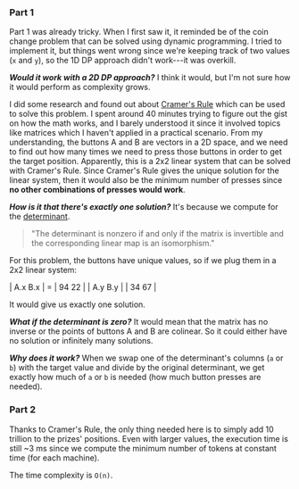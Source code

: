### Part 1

Part 1 was already tricky. When I first saw it, it reminded be of the coin change problem that can be solved using dynamic programming. I tried to implement it, but things went wrong since we're keeping track of two values (`x` and `y`), so the 1D DP approach didn't work---it was overkill.

**_Would it work with a 2D DP approach?_**
I think it would, but I'm not sure how it would perform as complexity grows.

I did some research and found out about [Cramer's Rule](https://en.wikipedia.org/wiki/Cramer's_rule) which can be used to solve this problem. I spent around 40 minutes trying to figure out the gist on how the math works, and I barely understood it since it involved topics like matrices which I haven't applied in a practical scenario.
From my understanding, the buttons A and B are vectors in a 2D space, and we need to find out how many times we need to press those buttons in order to get the target position. Apparently, this is a 2x2 linear system that can be solved with Cramer's Rule.
Since Cramer's Rule gives the unique solution for the linear system, then it would also be the minimum number of presses since **no other combinations of presses would work**.

**_How is it that there's exactly one solution?_**
It's because we compute for the [determinant](https://en.wikipedia.org/wiki/Determinant).

> "The determinant is nonzero if and only if the matrix is invertible and the corresponding linear map is an isomorphism."

For this problem, the buttons have unique values, so if we plug them in a 2x2 linear system:

| A.x B.x | = | 94 22 |
| A.y B.y |   | 34 67 |

It would give us exactly one solution.

**_What if the determinant is zero?_**
It would mean that the matrix has no inverse or the points of buttons A and B are colinear. So it could either have no solution or infinitely many solutions.

***Why does it work?*** 
When we swap one of the determinant's columns (`a` or `b`) with the target value and divide by the original determinant, we get exactly how much of `a` or `b` is needed (how much button presses are needed).

### Part 2

Thanks to Cramer's Rule, the only thing needed here is to simply add 10 trillion to the prizes' positions.
Even with larger values, the execution time is still ~3 ms since we compute the minimum number of tokens at constant time (for each machine).

The time complexity is `O(n)`.
